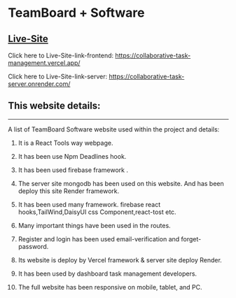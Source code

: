 # TeamBoard + Software

## [Live-Site](https://collaborative-task-management.vercel.app/)

Click  here to Live-Site-link-frontend: https://collaborative-task-management.vercel.app/

Click  here to Live-Site-link-server: https://collaborative-task-server.onrender.com/

## This website details:
***
A list of TeamBoard Software website used within the project and details:

1)  It is a React Tools way webpage.

2)  It has been use Npm Deadlines hook.

3)  It has been used  firebase framework .

4)  The server site mongodb has been used on this website. And has been  deploy this site Render framework.

5)  It has been used many framework. firebase react hooks,TailWind,DaisyUI css Component,react-tost etc.

6)  Many important things have been used in the routes.

7) Register and login has been used email-verification and forget-password.

8) Its website is deploy by Vercel framework & server site deploy Render.

9) It has been used by dashboard task management developers.

10) The full website has been responsive on mobile, tablet, and PC.

